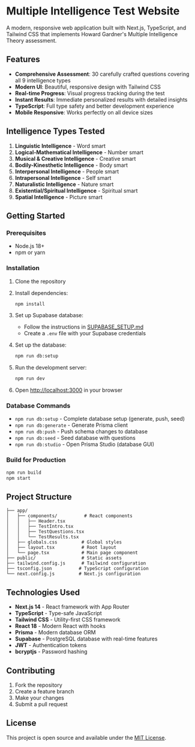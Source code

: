 # Multiple Intelligence Test Website

A modern, responsive web application built with Next.js, TypeScript, and Tailwind CSS that implements Howard Gardner's Multiple Intelligence Theory assessment.

## Features

- **Comprehensive Assessment**: 30 carefully crafted questions covering all 9 intelligence types
- **Modern UI**: Beautiful, responsive design with Tailwind CSS
- **Real-time Progress**: Visual progress tracking during the test
- **Instant Results**: Immediate personalized results with detailed insights
- **TypeScript**: Full type safety and better development experience
- **Mobile Responsive**: Works perfectly on all device sizes

## Intelligence Types Tested

1. **Linguistic Intelligence** - Word smart
2. **Logical-Mathematical Intelligence** - Number smart  
3. **Musical & Creative Intelligence** - Creative smart
4. **Bodily-Kinesthetic Intelligence** - Body smart
5. **Interpersonal Intelligence** - People smart
6. **Intrapersonal Intelligence** - Self smart
7. **Naturalistic Intelligence** - Nature smart
8. **Existential/Spiritual Intelligence** - Spiritual smart
9. **Spatial Intelligence** - Picture smart

## Getting Started

### Prerequisites

- Node.js 18+ 
- npm or yarn

### Installation

1. Clone the repository
2. Install dependencies:
   ```bash
   npm install
   ```

3. Set up Supabase database:
   - Follow the instructions in [SUPABASE_SETUP.md](./SUPABASE_SETUP.md)
   - Create a `.env` file with your Supabase credentials

4. Set up the database:
   ```bash
   npm run db:setup
   ```

5. Run the development server:
   ```bash
   npm run dev
   ```

6. Open [http://localhost:3000](http://localhost:3000) in your browser

### Database Commands

- `npm run db:setup` - Complete database setup (generate, push, seed)
- `npm run db:generate` - Generate Prisma client
- `npm run db:push` - Push schema changes to database
- `npm run db:seed` - Seed database with questions
- `npm run db:studio` - Open Prisma Studio (database GUI)

### Build for Production

```bash
npm run build
npm start
```

## Project Structure

```
├── app/
│   ├── components/          # React components
│   │   ├── Header.tsx
│   │   ├── TestIntro.tsx
│   │   ├── TestQuestions.tsx
│   │   └── TestResults.tsx
│   ├── globals.css         # Global styles
│   ├── layout.tsx          # Root layout
│   └── page.tsx            # Main page component
├── public/                 # Static assets
├── tailwind.config.js      # Tailwind configuration
├── tsconfig.json          # TypeScript configuration
└── next.config.js         # Next.js configuration
```

## Technologies Used

- **Next.js 14** - React framework with App Router
- **TypeScript** - Type-safe JavaScript
- **Tailwind CSS** - Utility-first CSS framework
- **React 18** - Modern React with hooks
- **Prisma** - Modern database ORM
- **Supabase** - PostgreSQL database with real-time features
- **JWT** - Authentication tokens
- **bcryptjs** - Password hashing

## Contributing

1. Fork the repository
2. Create a feature branch
3. Make your changes
4. Submit a pull request

## License

This project is open source and available under the [MIT License](LICENSE).
